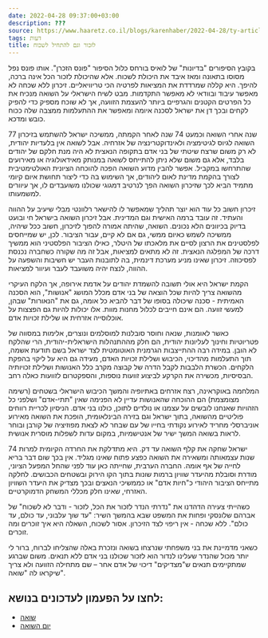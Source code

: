 ```yaml
---
date: 2022-04-28 09:37:00+03:00
description: ???
source: https://www.haaretz.co.il/blogs/karenhaber/2022-04-28/ty-article/00000180-89f4-d1d7-af82-bbffd7ae0000
tags: דעות
title: לזכור וגם להתחיל לשכוח
---
```


בקובץ הסיפורים "בדיונות" של לואיס בורחס כלול הסיפור "פונס הזכרן". אותו פונס נפל מסוסו בתאונה ומאז איבד את היכולת לשכוח. אלא שהיכולת לזכור הכל אינה ברכה, להיפך. היא קללה שמרדדת את המציאות לפרטיה הכי טריוויאליים. זיכרון ללא שכחה לא מאפשר עיבוד ובוודאי לא מאפשר התקדמות. מבט לשיח הישראלי על השואה מנכיח את כל הפרטים הקטנים והגרפיים ביותר להעצמת הזוועה, אך לא שוכח מספיק כדי להפיק לקחים ובכך דן את ישראל לסכנה איומה ומאפשר את ההתעלמות ממצבה שלה ככוח כובש ומדכא.

77 שנה אחרי השואה וכמעט 74 שנה לאחר הקמתה, ממשיכה ישראל להשתמש בזיכרון השואה לגיוס לגיטימציה ולאינדוקטרינציה של אזרחיה. אבל לשואה אין בלעדיות יהודית, לא רק משום שרצח שיטתי של בני אדם בתקופה הנאצית לא היה מנת חלקם של יהודים בלבד, אלא גם משום שלא ניתן להתייחס לשואה במנותק מאידאולוגיה או מאירועים שהתרחשו במקביל. אפשר להבין מדוע השואה הפכה להוכחה הציונית האולטימטיבית לצורך בהקמת מדינת לאום ליהודים, אך השימוש בה כדי ליצור תחושת איום קיומי מתמיד הביא לכך שזיכרון השואה הפך לנרטיב דמגוגי שכולנו משועבדים לו, אך עיוורים למשמעותו.

זיכרון חשוב כל עוד הוא יוצר תהליך שמאפשר לו להישאר רלוונטי מבלי שיעיב על ההווה והעתיד. זה עובד ברמה האישית וגם המדינית. אבל זיכרון השואה בישראל חי ובועט בדיוק בכיוונים הלא נכונים. השואה, שהיתה אמורה להפוך לזיכרון, חשוב ככל שיהיה, ממשיכה לשמש כאיום ממשי, גם אם לא קיים, עבור הציבור. לכן, יש שמייחסים לפלסטינים את הרצון לסיים את מלאכתו של היטלר, כאילו הציבור הפלסטיני הוא ממשיך דרכה של המפלגה הנאצית. זה לא מתאים למציאות, אבל זה מה שקורה כשחברה נכנסת לפסיכוזה. זיכרון שאינו מניע מערכת דינמית, בה לתובנות העבר יש חשיבות והשפעה על ההווה, לנצח יהיה משועבד לעבר ועיוור למציאות.

הקמת ישראל היא אולי תשובה להשמדת יהודים על אדמת אירופה, אך הלקח העיקרי מהשואה צריך להיות שכל הוצאה של בני אדם מכלל המושג "אנושות", הוא הסכנה האמיתית - סכנה שיכולה בסופו של דבר להביא כל אומה, גם את "הנאורות" שבהן, למעשי זוועה. הם אינם חייבים לכלול מחנות מוות. אלו יכולות להיות גם הפצצות על אוכלוסייה אזרחית או שלילת זכויות אדם.

כאשר לאומנות, שנאה וחוסר סובלנות למוסלמים ונוצרים, אלימות במסווה של פטריוטיות וחינוך לעליונות יהודית, הם חלק מההתנהלות הישראלית-יהודית, הרי שהלקח לא הובן. במידה רבה ההתייצבות הגרמנית האוטומטית לצד ישראל בשם תודעת אשמה, תוך התעלמות מהדיכוי, הכיבוש ושלילת זכויות האדם, מעידה גם היא על ליקוי בהפקת הלקחים. הכשרת הלבבות לקבל הדרה של קבוצה מקרב כלל האנושות ושלילת זכויותיה הבסיסיות, מכשירה את הקרקע לביצוע זוועות נוספות, והספקטרום לזוועות כאלה רחב.

המלחמה באוקראינה, רצח אזרחים באתיופיה והמשך הכיבוש הישראלי בשטחים (רשימה מצומצמת) הם ההוכחה שהאנושות עדיין לא הפנימה שאין "תתי-אדם" ושלפני כל הזהויות שאנחנו לובשים על עצמנו או נולדים לתוכן, כולנו בני אדם. הניסיון לכריית רווחים פוליטיים מהשואה, בתוך ישראל וגם בזירה הבינלאומית, הופכת את השואה מאירוע אוניברסלי מחריד לאירוע נקודתי בחייו של עם שבחר לא לצאת מפוזיציה של קורבן ובוחר לראות בשואה המשך ישיר של אנטישמיות, במקום עדות לשפלות מוסרית אנושית.

ישראל שחקה את קלף השואה עד דק. היא מתדלקת את החרדה הקיומית למרות 74 שנות עצמאותה ומשאירה את השואה כפצע פתוח שאינו מגליד. אין בכך שום דבר בריא לחייה של אף אומה. החברה הערבית, שחייתה כאן עוד לפני שהחל המפעל הציוני, מודרת וסובלת מהיעדר שוויון ברמות שונות בתוך הקו הירוק ובשטחים הכבושים. לחלקה מתייחס הציבור היהודי כ"חיות אדם" או כממשיכי הנאצים ובכך מצדיק את היעדר השוויון האזרחי, שאינו חלק מכללי המשחק הדמוקרטיים.

כשהייתי צעירה הדהדנו את "נדרתי הנדר לזכור את הכל, לזכור - ודבר לא לשכוח" של אברהם שלונסקי ופחות את המשפט שבא בהמשך השיר: "עד שוך עלבוני, עד כולם, עד כולם". ללא שכחה - אין ריפוי לצד הזיכרון. אסור לשכוח, השאלה היא איך זוכרים ומה זוכרים.

כשאני מדמיינת את בני משפחתי שנרצחו בשואה ונזכרת באלה שהצליחו לברוח, ברור לי יותר מכול שהנדר שעלינו לנדור הוא לזכור שכולנו בני אדם ללא תנאים. משום שברגע שמתקיימים תנאים ש"מצדיקים" דיכוי של אדם אחר – שם מתחילה הזוועה ולא צריך שיקראו לה "שואה".

לחצו על הפעמון לעדכונים בנושא:
------------------------------

* [שואה](https://www.themarker.com/ty-tag/0000017f-da32-d42c-afff-dff2c39d0000)
* [יום השואה](/ty-tag/holocaust-0000017f-da56-d718-a5ff-fad6f8060000)